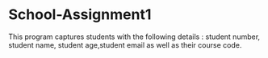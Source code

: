 # School-Assignment1
This program captures students with the following details : student number, student name, student age,student email as well as their course code.
